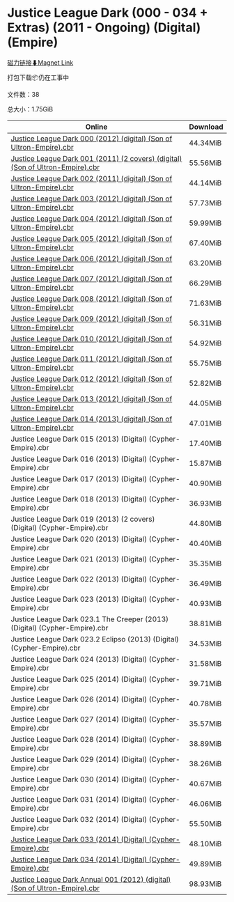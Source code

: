 # Justice League Dark (000 - 034 + Extras) (2011 - Ongoing) (Digital) (Empire)

[磁力链接⬇Magnet Link](magnet:?xt=urn:btih:9a6f960baa5915aec45ce76ef114133a1c6257ec&dn=Justice%20League%20Dark%20%28000%20-%20034%20%2B%20Extras%29%20%282011%20-%20Ongoing%29%20%28Digital%29%20%28Empire%29)

打包下载📦仍在工事中

文件数：38

总大小：1.75GiB

Online | Download
--- | ---
[Justice League Dark 000 (2012) (digital) (Son of Ultron-Empire).cbr](https://github.com/alicewish/markdown/blob/master/comic/Justice-League-Dark-000-2012-digital-Son-of-Ultron-Empire-cbr.md) | 44.34MiB
[Justice League Dark 001 (2011) (2 covers) (digital) (Son of Ultron-Empire).cbr](https://github.com/alicewish/markdown/blob/master/comic/Justice-League-Dark-001-2011-2-covers-digital-Son-of-Ultron-Empire-cbr.md) | 55.56MiB
[Justice League Dark 002 (2011) (digital) (Son of Ultron-Empire).cbr](https://github.com/alicewish/markdown/blob/master/comic/Justice-League-Dark-002-2011-digital-Son-of-Ultron-Empire-cbr.md) | 44.14MiB
[Justice League Dark 003 (2012) (digital) (Son of Ultron-Empire).cbr](https://github.com/alicewish/markdown/blob/master/comic/Justice-League-Dark-003-2012-digital-Son-of-Ultron-Empire-cbr.md) | 57.73MiB
[Justice League Dark 004 (2012) (digital) (Son of Ultron-Empire).cbr](https://github.com/alicewish/markdown/blob/master/comic/Justice-League-Dark-004-2012-digital-Son-of-Ultron-Empire-cbr.md) | 59.99MiB
[Justice League Dark 005 (2012) (digital) (Son of Ultron-Empire).cbr](https://github.com/alicewish/markdown/blob/master/comic/Justice-League-Dark-005-2012-digital-Son-of-Ultron-Empire-cbr.md) | 67.40MiB
[Justice League Dark 006 (2012) (digital) (Son of Ultron-Empire).cbr](https://github.com/alicewish/markdown/blob/master/comic/Justice-League-Dark-006-2012-digital-Son-of-Ultron-Empire-cbr.md) | 63.20MiB
[Justice League Dark 007 (2012) (digital) (Son of Ultron-Empire).cbr](https://github.com/alicewish/markdown/blob/master/comic/Justice-League-Dark-007-2012-digital-Son-of-Ultron-Empire-cbr.md) | 66.29MiB
[Justice League Dark 008 (2012) (digital) (Son of Ultron-Empire).cbr](https://github.com/alicewish/markdown/blob/master/comic/Justice-League-Dark-008-2012-digital-Son-of-Ultron-Empire-cbr.md) | 71.63MiB
[Justice League Dark 009 (2012) (digital) (Son of Ultron-Empire).cbr](https://github.com/alicewish/markdown/blob/master/comic/Justice-League-Dark-009-2012-digital-Son-of-Ultron-Empire-cbr.md) | 56.31MiB
[Justice League Dark 010 (2012) (digital) (Son of Ultron-Empire).cbr](https://github.com/alicewish/markdown/blob/master/comic/Justice-League-Dark-010-2012-digital-Son-of-Ultron-Empire-cbr.md) | 54.92MiB
[Justice League Dark 011 (2012) (digital) (Son of Ultron-Empire).cbr](https://github.com/alicewish/markdown/blob/master/comic/Justice-League-Dark-011-2012-digital-Son-of-Ultron-Empire-cbr.md) | 55.75MiB
[Justice League Dark 012 (2012) (digital) (Son of Ultron-Empire).cbr](https://github.com/alicewish/markdown/blob/master/comic/Justice-League-Dark-012-2012-digital-Son-of-Ultron-Empire-cbr.md) | 52.82MiB
[Justice League Dark 013 (2012) (digital) (Son of Ultron-Empire).cbr](https://github.com/alicewish/markdown/blob/master/comic/Justice-League-Dark-013-2012-digital-Son-of-Ultron-Empire-cbr.md) | 44.05MiB
[Justice League Dark 014 (2013) (digital) (Son of Ultron-Empire).cbr](https://github.com/alicewish/markdown/blob/master/comic/Justice-League-Dark-014-2013-digital-Son-of-Ultron-Empire-cbr.md) | 47.01MiB
Justice League Dark 015 (2013) (Digital) (Cypher-Empire).cbr | 17.40MiB
Justice League Dark 016 (2013) (Digital) (Cypher-Empire).cbr | 15.87MiB
Justice League Dark 017 (2013) (Digital) (Cypher-Empire).cbr | 40.90MiB
Justice League Dark 018 (2013) (Digital) (Cypher-Empire).cbr | 36.93MiB
Justice League Dark 019 (2013) (2 covers) (Digital) (Cypher-Empire).cbr | 44.80MiB
Justice League Dark 020 (2013) (Digital) (Cypher-Empire).cbr | 40.40MiB
Justice League Dark 021 (2013) (Digital) (Cypher-Empire).cbr | 35.35MiB
Justice League Dark 022 (2013) (Digital) (Cypher-Empire).cbr | 36.49MiB
Justice League Dark 023 (2013) (Digital) (Cypher-Empire).cbr | 40.93MiB
Justice League Dark 023.1 The Creeper (2013) (Digital) (Cypher-Empire).cbr | 38.81MiB
Justice League Dark 023.2 Eclipso (2013) (Digital) (Cypher-Empire).cbr | 34.53MiB
Justice League Dark 024 (2013) (Digital) (Cypher-Empire).cbr | 31.58MiB
Justice League Dark 025 (2014) (Digital) (Cypher-Empire).cbr | 39.71MiB
Justice League Dark 026 (2014) (Digital) (Cypher-Empire).cbr | 40.78MiB
Justice League Dark 027 (2014) (Digital) (Cypher-Empire).cbr | 35.57MiB
Justice League Dark 028 (2014) (Digital) (Cypher-Empire).cbr | 38.89MiB
Justice League Dark 029 (2014) (Digital) (Cypher-Empire).cbr | 38.26MiB
Justice League Dark 030 (2014) (Digital) (Cypher-Empire).cbr | 40.67MiB
Justice League Dark 031 (2014) (Digital) (Cypher-Empire).cbr | 46.06MiB
Justice League Dark 032 (2014) (Digital) (Cypher-Empire).cbr | 55.50MiB
[Justice League Dark 033 (2014) (Digital) (Cypher-Empire).cbr](https://github.com/alicewish/markdown/blob/master/comic/Justice-League-Dark-033-2014-Digital-Cypher-Empire-cbr.md) | 48.10MiB
[Justice League Dark 034 (2014) (Digital) (Cypher-Empire).cbr](https://github.com/alicewish/markdown/blob/master/comic/Justice-League-Dark-034-2014-Digital-Cypher-Empire-cbr.md) | 49.89MiB
[Justice League Dark Annual 001 (2012) (digital) (Son of Ultron-Empire).cbr](https://github.com/alicewish/markdown/blob/master/comic/Justice-League-Dark-Annual-001-2012-digital-Son-of-Ultron-Empire-cbr.md) | 98.93MiB